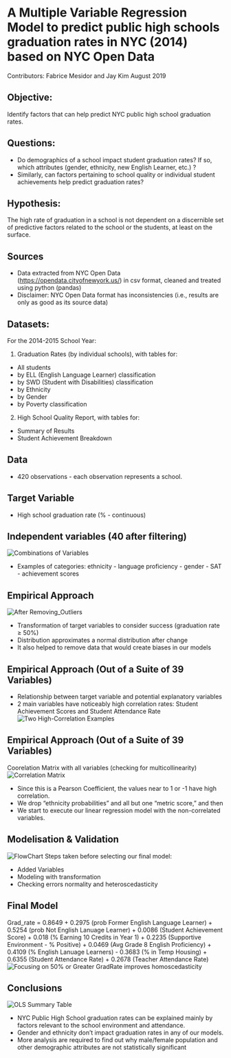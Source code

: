 # A Multiple Variable Regression Model to predict public high schools graduation rates in NYC (2014) based on NYC Open Data
Contributors: Fabrice Mesidor and Jay Kim
August 2019

## Objective:
Identify factors that can help predict NYC public high school graduation rates.

## Questions:
 * Do demographics of a school impact student graduation rates?  If so, which attributes (gender, ethnicity, new English Learner, etc.) ?
 * Similarly, can factors pertaining to school quality or individual student achievements help predict graduation rates?

## Hypothesis:
The high rate of graduation in a school is not dependent on a discernible set of predictive factors related to the school or the students, at least on the surface.

## Sources
 * Data extracted from NYC Open Data (https://opendata.cityofnewyork.us/) in csv format, cleaned and treated using python (pandas)
 * Disclaimer: NYC Open Data format has inconsistencies (i.e., results are only as good as its source data)

## Datasets:
For the 2014-2015 School Year:
1) Graduation Rates (by individual schools), with tables for:
 * All students
 * by ELL (English Language Learner) classification
 * by SWD (Student with Disabilities) classification
 * by Ethnicity
 * by Gender
 * by Poverty classification
2) High School Quality Report, with tables for:
 * Summary of Results
 * Student Achievement Breakdown

## Data
 * 420 observations - each observation represents a school.

## Target Variable
 * High school graduation rate (% - continuous)

## Independent variables (40 after filtering)
![Combinations of Variables](/Images/PairPlots.jpg "QuickView of Pairplots")
 * Examples of categories: ethnicity - language proficiency - gender - SAT - achievement scores

## Empirical Approach
![After Removing_Outliers](Images/Before_After.jpg "Removed Outliers")
 * Transformation of target variables to consider success 
(graduation rate ≥ 50%)
 * Distribution approximates a normal distribution after change
 * It also helped to remove data that would create biases in our models

## Empirical Approach (Out of a Suite of 39 Variables)
 * Relationship between target variable and potential explanatory variables
 * 2 main variables have noticeably high correlation rates: Student Achievement Scores and Student Attendance Rate
![Two High-Correlation Examples](Images/BestTwoExamples.jpg "Two High Correlations")

## Empirical Approach (Out of a Suite of 39 Variables)
Coorelation Matrix with all variables (checking for multicollinearity)
![Correlation Matrix](/Images/MultiCollinearity.jpg "Multicollinearity Check")
 * Since this is a Pearson Coefficient, the values near to 1 or -1 have high correlation. 
 * We drop “ethnicity probabilities” and all but one “metric score,” and then
 * We start to execute our linear regression model with the non-correlated variables.

## Modelisation & Validation
![FlowChart](/Images/TableFlowChart.jpg "Modelisation and Validation")
Steps taken before selecting our final model:
 * Added Variables
 * Modeling with transformation
 * Checking errors normality and heteroscedasticity

## Final Model
Grad_rate = 0.8649 + 0.2975 (prob Former English Language Learner) + 0.5254 (prob Not English Lanuage Learner) + 0.0086 (Student Achievement Score) + 0.018 (% Earning 10 Credits in Year 1) + 0.2235 (Supportive Environment - % Positive) + 0.0469 (Avg Grade 8 English Proficiency) + 0.4109 (% English Lanuage Learners) - 0.3683 (% in Temp Housing) + 0.6355 (Student Attendance Rate) + 0.2678 (Teacher Attendance Rate)
![Focusing on 50% or Greater GradRate improves homoscedasticity](/Images/LinearRegressionAssumptions.jpg "Assumptions")

## Conclusions
![OLS Summary Table](/Images/OLS_Results.jpg "OrdinaryLeastSquares")
 * NYC Public High School graduation rates can be explained mainly by factors relevant to the school environment and attendance.
 * Gender and ethnicity don’t impact graduation rates in any of our models.
 * More analysis are required to find out why male/female population and other demographic attributes are not statistically significant





